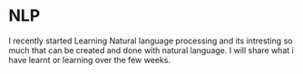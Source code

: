 # NLP

I recently started Learning Natural language processing and its intresting so much that can be created and done with natural language. I will share what i have learnt or learning over the few weeks.
